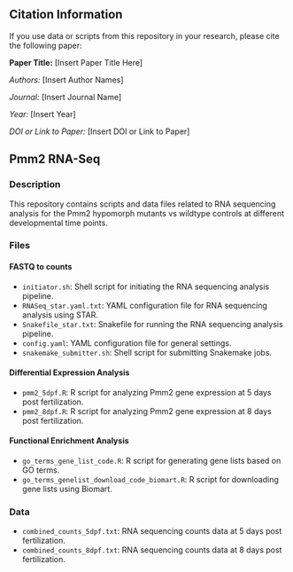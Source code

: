 ## Citation Information
If you use data or scripts from this repository in your research, please cite the following paper:

**Paper Title:** [Insert Paper Title Here]

*Authors:* [Insert Author Names]

*Journal:* [Insert Journal Name]

*Year:* [Insert Year]

*DOI or Link to Paper:* [Insert DOI or Link to Paper]

## Pmm2 RNA-Seq

### Description
This repository contains scripts and data files related to RNA sequencing analysis for the Pmm2 hypomorph mutants vs wildtype controls at different developmental time points.

### Files

#### FASTQ to counts
- `initiator.sh`: Shell script for initiating the RNA sequencing analysis pipeline.
- `RNASeq_star.yaml.txt`: YAML configuration file for RNA sequencing analysis using STAR.
- `Snakefile_star.txt`: Snakefile for running the RNA sequencing analysis pipeline.
- `config.yaml`: YAML configuration file for general settings.
- `snakemake_submitter.sh`: Shell script for submitting Snakemake jobs.

#### Differential Expression Analysis
- `pmm2_5dpf.R`: R script for analyzing Pmm2 gene expression at 5 days post fertilization.
- `pmm2_8dpf.R`: R script for analyzing Pmm2 gene expression at 8 days post fertilization.

#### Functional Enrichment Analysis
- `go_terms_gene_list_code.R`: R script for generating gene lists based on GO terms.
- `go_terms_genelist_download_code_biomart.R`: R script for downloading gene lists using Biomart.

### Data
- `combined_counts_5dpf.txt`: RNA sequencing counts data at 5 days post fertilization.
- `combined_counts_8dpf.txt`: RNA sequencing counts data at 8 days post fertilization.
